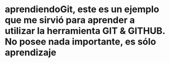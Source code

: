 # aprendiendoGit, este es un ejemplo que me sirvió para aprender a utilizar la herramienta GIT & GITHUB. No posee nada importante, es sólo aprendizaje
